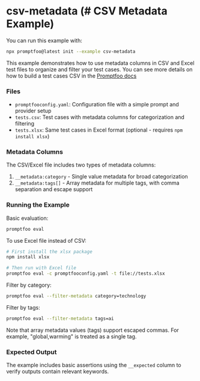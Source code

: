 # csv-metadata (# CSV Metadata Example)

You can run this example with:

```bash
npx promptfoo@latest init --example csv-metadata
```

This example demonstrates how to use metadata columns in CSV and Excel test files to organize and filter your test cases. You can see more details on how to build a test cases CSV in the [Promptfoo docs](https://www.promptfoo.dev/docs/configuration/test-cases/#import-from-csv)

### Files

- `promptfooconfig.yaml`: Configuration file with a simple prompt and provider setup
- `tests.csv`: Test cases with metadata columns for categorization and filtering
- `tests.xlsx`: Same test cases in Excel format (optional - requires `npm install xlsx`)

### Metadata Columns

The CSV/Excel file includes two types of metadata columns:

1. `__metadata:category` - Single value metadata for broad categorization
2. `__metadata:tags[]` - Array metadata for multiple tags, with comma separation and escape support

### Running the Example

Basic evaluation:

```bash
promptfoo eval
```

To use Excel file instead of CSV:

```bash
# First install the xlsx package
npm install xlsx

# Then run with Excel file
promptfoo eval -c promptfooconfig.yaml -t file://tests.xlsx
```

Filter by category:

```bash
promptfoo eval --filter-metadata category=technology
```

Filter by tags:

```bash
promptfoo eval --filter-metadata tags=ai
```

Note that array metadata values (tags) support escaped commas. For example, "global\,warming" is treated as a single tag.

### Expected Output

The example includes basic assertions using the `__expected` column to verify outputs contain relevant keywords.
